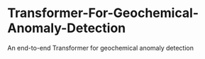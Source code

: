 # Transformer-For-Geochemical-Anomaly-Detection
An end-to-end Transformer for geochemical anomaly detection
